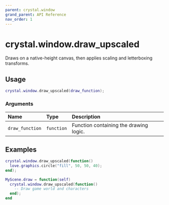 ```yaml
---
parent: crystal.window
grand_parent: API Reference
nav_order: 1
---
```


# crystal.window.draw_upscaled

Draws on a native-height canvas, then applies scaling and letterboxing transforms.

## Usage

```lua
crystal.window.draw_upscaled(draw_function);
```

### Arguments

| Name            | Type       | Description                            |
| :-------------- | :--------- | :------------------------------------- |
| `draw_function` | `function` | Function containing the drawing logic. |

## Examples

```lua
crystal.window.draw_upscaled(function()
  love.graphics.circle("fill", 50, 50, 40);
end);
```

```lua
MyScene.draw = function(self)
  crystal.window.draw_upscaled(function()
    -- Draw game world and characters
  end);
end
```

